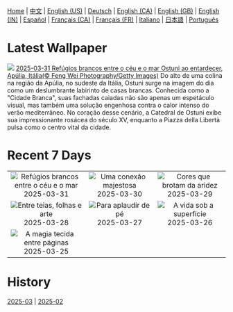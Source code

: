 [Home](../README.md) | [中文](zh-CN.md) | [English (US)](en-US.md) | [Deutsch](de-DE.md) | [English (CA)](en-CA.md) | [English (GB)](en-GB.md) | [English (IN)](en-IN.md) | [Español](es-ES.md) | [Français (CA)](fr-CA.md) | [Français (FR)](fr-FR.md) | [Italiano](it-IT.md) | [日本語](ja-JP.md) | [Português](pt-BR.md)

# Latest Wallpaper
![](https://www.bing.com/th?id=OHR.ItalyOstuni_PT-BR1632629962_UHD.jpg)
[2025-03-31 Refúgios brancos entre o céu e o mar Ostuni ao entardecer, Apúlia, Itália(© Feng Wei Photography/Getty Images)](https://www.bing.com/th?id=OHR.ItalyOstuni_PT-BR1632629962_UHD.jpg)
Do alto de uma colina na região da Apúlia, no sudeste da Itália, Ostuni surge na imagem do dia como um deslumbrante labirinto de casas brancas. Conhecida como a "Cidade Branca", suas fachadas caiadas não são apenas um espetáculo visual, mas também uma solução engenhosa contra o calor intenso do verão mediterrâneo. No coração desse cenário, a Catedral de Ostuni exibe sua impressionante rosácea do século XV, enquanto a Piazza della Libertà pulsa como o centro vital da cidade.

# Recent 7 Days
|  |  |  |
|:---:|:---:|:---:|
| ![](https://www.bing.com/th?id=OHR.ItalyOstuni_PT-BR1632629962_400x240.jpg "Refúgios brancos entre o céu e o mar") 2025-03-31 | ![](https://www.bing.com/th?id=OHR.SydneyHarbour_PT-BR9026745479_400x240.jpg "Uma conexão majestosa") 2025-03-30 | ![](https://www.bing.com/th?id=OHR.CarrizoBloom_PT-BR8458116464_400x240.jpg "Cores que brotam da aridez") 2025-03-29 |
| ![](https://www.bing.com/th?id=OHR.NestingMonarch_PT-BR7621606081_400x240.jpg "Entre teias, folhas e arte") 2025-03-28 | ![](https://www.bing.com/th?id=OHR.OdeonAthens_PT-BR7363037534_400x240.jpg "Para aplaudir de pé") 2025-03-27 | ![](https://www.bing.com/th?id=OHR.CrystalManatee_PT-BR6841178872_400x240.jpg "A vida sob a superfície") 2025-03-26 |
| ![](https://www.bing.com/th?id=OHR.HobbitHole_PT-BR3505721591_400x240.jpg "A magia tecida entre páginas") 2025-03-25 |  |  |

# History
[2025-03](../archives/wallpaper/pt-BR/w_2025_03.md) | [2025-02](../archives/wallpaper/pt-BR/w_2025_02.md)
